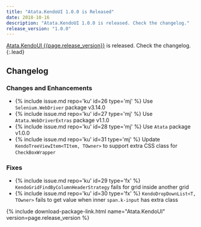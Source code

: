 ```yaml
---
title: "Atata.KendoUI 1.0.0 is Released"
date: 2018-10-16
description: "Atata.KendoUI 1.0.0 is released. Check the changelog."
release_version: "1.0.0"
---
```


[Atata.KendoUI {{page.release_version}}](https://www.nuget.org/packages/Atata.KendoUI/{{page.release_version}})
is released.
Check the changelog.
{:.lead}

<!--more-->

## Changelog

### Changes and Enhancements

- {% include issue.md repo='ku' id=26 type='mj' %} Use `Selenium.WebDriver` package v3.14.0
- {% include issue.md repo='ku' id=27 type='mj' %} Use `Atata.WebDriverExtras` package v1.1.0
- {% include issue.md repo='ku' id=28 type='mj' %} Use `Atata` package v1.0.0
- {% include issue.md repo='ku' id=31 type='mj' %} Update `KendoTreeViewItem<TItem, TOwner>` to support extra CSS class for `CheckBoxWrapper`

### Fixes

- {% include issue.md repo='ku' id=29 type='fx' %} `KendoGridFindByColumnHeaderStrategy` fails for grid inside another grid
- {% include issue.md repo='ku' id=30 type='fx' %} `KendoDropDownList<T, TOwner>` fails to get value when inner `span.k-input` has extra class

{% include download-package-link.html name="Atata.KendoUI" version=page.release_version %}